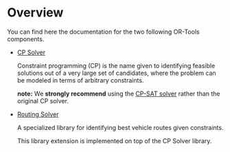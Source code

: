 # Overview

You can find here the documentation for the two following OR-Tools components.

*   [CP Solver](CP.md)

    Constraint programming (CP) is the name given to identifying feasible
    solutions out of a very large set of candidates, where the problem can be
    modeled in terms of arbitrary constraints.

    **note:** We **strongly recommend** using the [CP-SAT solver](../../sat)
    rather than the original CP solver.

*   [Routing Solver](ROUTING.md)

    A specialized library for identifying best vehicle routes given constraints.

    This library extension is implemented on top of the CP Solver library.
